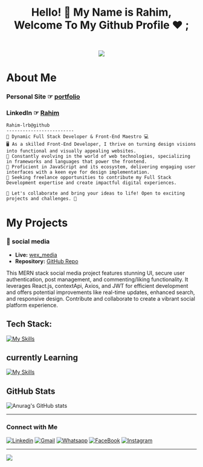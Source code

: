 <h1 align="center">Hello! 👋 <!-- <img src="https://raw.githubusercontent.com/MartinHeinz/MartinHeinz/master/wave.gif" width="25px"> --> My Name is Rahim, Welcome To My Github Profile ♥ ;
</h1>

<br>

<p align="center">
  <a href="https://github.com/DenverCoder1/readme-typing-svg"><img src="https://readme-typing-svg.herokuapp.com?lines=I'm+a+full+stack+developer;Freelancer&center=true&width=380&height=45"></a>
</p>



# About Me

### Personal Site ☞ [portfolio](https://abderrahim-portfolio.vercel.app/)
### LinkedIn ☞ [Rahim](https://www.linkedin.com/in/abderrahim-laribi-467b542b0/)

```
Rahim-lrb@github
-------------------------
🚀 Dynamic Full Stack Developer & Front-End Maestro 💻
🖥️ As a skilled Front-End Developer, I thrive on turning design visions into functional and visually appealing websites.
🚀 Constantly evolving in the world of web technologies, specializing in frameworks and languages that power the frontend.
🌟 Proficient in JavaScript and its ecosystem, delivering engaging user interfaces with a keen eye for design implementation.
💼 Seeking freelance opportunities to contribute my Full Stack Development expertise and create impactful digital experiences.

🔗 Let's collaborate and bring your ideas to life! Open to exciting projects and challenges. 🚀

```


# My Projects

### 📱  social media
- **Live:** [wex_media](https://wex-media.netlify.app/)
- **Repository:** [GitHub Repo](https://github.com/Rahim-lrb/mern-social-media-frontend)

This MERN stack social media project features stunning UI, secure user authentication, post management, and commenting/liking functionality. It leverages React.js, contextApi, Axios, and JWT for efficient development and offers potential improvements like real-time updates, enhanced search, and responsive design. Contribute and collaborate to create a vibrant social platform experience.


## Tech Stack:

[![My Skills](https://skillicons.dev/icons?i=html,css,js,react,tailwind,nodejs,mongodb,nextjs,redux,typescript)](https://skillicons.dev)

## currently Learning

[![My Skills](https://skillicons.dev/icons?i=figma,php,wordpress)](https://skillicons.dev)



## GitHub Stats

![Anurag's GitHub stats](https://github-readme-stats.vercel.app/api?username=Rahim-lrb&show_icons=true&theme=radical)

---

### Connect with Me

[![Linkedin](https://img.shields.io/badge/LinkedIn-0077B5?style=for-the-badge&logo=linkedin&logoColor=white)](https://www.linkedin.com/in/abderrahim-laribi-467b542b0/)
[![Gmail](https://img.shields.io/badge/Gmail-D14836?style=for-the-badge&logo=gmail&logoColor=white&link=mailto:omarabdou2002@gmail.com)](mailto:aberrahimcoder@gmail.com)
[![Whatsapp](https://img.shields.io/badge/-Whatsapp-075e54?style=for-the-badge&logo=Whatsapp&logoColor=white)](https://api.whatsapp.com/send/?phone=0664732002&text&type=phone_number&app_absent=0)
[![FaceBook](https://img.shields.io/badge/Facebook-1877F2?style=for-the-badge&logo=facebook&logoColor=white)](https://www.facebook.com/Omar.ElShiref.programmer/)
[![Instagram](https://img.shields.io/badge/Instagram-E4405F?style=for-the-badge&logo=instagram&logoColor=white)](https://www.instagram.com/omar_elshiref_programmer/)

---
[![](https://visitcount.itsvg.in/api?id=Rahim-lrb&icon=0&color=0)](https://visitcount.itsvg.in)





